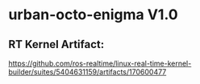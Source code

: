 # urban-octo-enigma V1.0

## RT Kernel Artifact:
https://github.com/ros-realtime/linux-real-time-kernel-builder/suites/5404631159/artifacts/170600477
